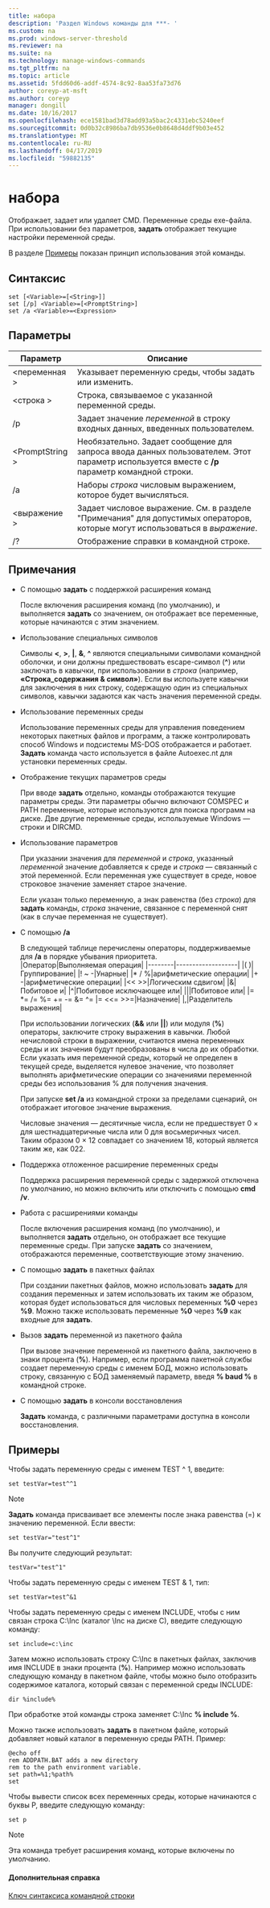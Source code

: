 ```yaml
---
title: набора
description: 'Раздел Windows команды для ***- '
ms.custom: na
ms.prod: windows-server-threshold
ms.reviewer: na
ms.suite: na
ms.technology: manage-windows-commands
ms.tgt_pltfrm: na
ms.topic: article
ms.assetid: 5fdd60d6-addf-4574-8c92-8aa53fa73d76
author: coreyp-at-msft
ms.author: coreyp
manager: dongill
ms.date: 10/16/2017
ms.openlocfilehash: ece1581bad3d78add93a5bac2c4331ebc5240eef
ms.sourcegitcommit: 0d0b32c8986ba7db9536e0b8648d4ddf9b03e452
ms.translationtype: MT
ms.contentlocale: ru-RU
ms.lasthandoff: 04/17/2019
ms.locfileid: "59882135"
---
```

# <a name="set"></a>набора



Отображает, задает или удаляет CMD. Переменные среды exe-файла. При использовании без параметров, **задать** отображает текущие настройки переменной среды.

В разделе [Примеры](#BKMK_examples) показан принцип использования этой команды.

## <a name="syntax"></a>Синтаксис

```
set [<Variable>=[<String>]]
set [/p] <Variable>=[<PromptString>]
set /a <Variable>=<Expression>
```

## <a name="parameters"></a>Параметры

|Параметр|Описание|
|---------|-----------|
|\<переменная >|Указывает переменную среды, чтобы задать или изменить.|
|\<строка >|Строка, связываемое с указанной переменной среды.|
|/p|Задает значение *переменной* в строку входных данных, введенных пользователем.|
|\<PromptString >|Необязательно. Задает сообщение для запроса ввода данных пользователем. Этот параметр используется вместе с **/p** параметр командной строки.|
|/a|Наборы *строка* числовым выражением, которое будет вычисляться.|
|\<выражение >|Задает числовое выражение. См. в разделе "Примечания" для допустимых операторов, которые могут использоваться в *выражение*.|
|/?|Отображение справки в командной строке.|

## <a name="remarks"></a>Примечания

-   С помощью **задать** с поддержкой расширения команд

    После включения расширения команд (по умолчанию), и выполняется **задать** со значением, он отображает все переменные, которые начинаются с этим значением.
-   Использование специальных символов

    Символы **<**, **>**, **|**, **&**, **^** являются специальными символами командной оболочки, и они должны предшествовать escape-символ (**^**) или заключать в кавычки, при использовании в *строка* (например, **«Строка_содержания & символ»**). Если вы используете кавычки для заключения в них строку, содержащую один из специальных символов, кавычки задаются как часть значения переменной среды.
-   Использование переменных среды

    Использование переменных среды для управления поведением некоторых пакетных файлов и программ, а также контролировать способ Windows и подсистемы MS-DOS отображается и работает. **Задать** команда часто используется в файле Autoexec.nt для установки переменных среды.
-   Отображение текущих параметров среды

    При вводе **задать** отдельно, команды отображаются текущие параметры среды. Эти параметры обычно включают COMSPEC и PATH переменные, которые используются для поиска программ на диске. Две другие переменные среды, используемые Windows — строки и DIRCMD.
-   Использование параметров

    При указании значения для *переменной* и *строка*, указанный *переменной* значение добавляется к среде и *строка* — связанный с этой переменной. Если переменная уже существует в среде, новое строковое значение заменяет старое значение.

    Если указан только переменную, а знак равенства (без *строка*) для **задать** команды, *строка* значение, связанное с переменной снят (как в случае переменная не существует).
-   С помощью **/a**

    В следующей таблице перечислены операторы, поддерживаемые для **/a** в порядке убывания приоритета.  
    |Оператор|Выполняемая операция|
    |--------|-------------------|
    |( )|Группирование|
    |! ~ -|Унарные|
    |* / %|арифметические операции|
    |+ -|арифметические операции|
    |<< >>|Логическим сдвигом|
    |&|Побитовое и|
    |^|Побитовое исключающее или|
    |||Побитовое или|
    |= *= /= %= += -= &= ^= |= <<= >>=|Назначение|
    |,|Разделитель выражения|

    При использовании логических (**&&** или **||**) или модуля (**%**) операторы, заключите строку выражения в кавычки. Любой нечисловой строки в выражении, считаются имена переменных среды и их значения будут преобразованы в числа до их обработки. Если указать имя переменной среды, который не определен в текущей среде, выделяется нулевое значение, что позволяет выполнять арифметические операции со значениями переменной среды без использования % для получения значения.

    При запуске **set /a** из командной строки за пределами сценарий, он отображает итоговое значение выражения.

    Числовые значения — десятичные числа, если не предшествует 0 × для шестнадцатеричные числа или 0 для восьмеричных чисел. Таким образом 0 × 12 совпадает со значением 18, который является таким же, как 022.
-   Поддержка отложенное расширение переменных среды

    Поддержка расширения переменной среды с задержкой отключена по умолчанию, но можно включить или отключить с помощью **cmd /v**.
-   Работа с расширениями команды

    После включения расширения команд (по умолчанию), и выполняется **задать** отдельно, он отображает все текущие переменные среды. При запуске **задать** со значением, отображаются переменные, соответствующие этому значению.
-   С помощью **задать** в пакетных файлах

    При создании пакетных файлов, можно использовать **задать** для создания переменных и затем использовать их таким же образом, которая будет использоваться для числовых переменных **%0** через **%9**. Можно также использовать переменные **%0** через **%9** как входные для **задать**.
-   Вызов **задать** переменной из пакетного файла

    При вызове значение переменной из пакетного файла, заключено в знаки процента (**%**). Например, если программа пакетной службы создает переменную среды с именем БОД, можно использовать строку, связанную с БОД заменяемый параметр, введя **% baud %** в командной строке.
-   С помощью **задать** в консоли восстановления

    **Задать** команда, с различными параметрами доступна в консоли восстановления.

## <a name="BKMK_examples"></a>Примеры

Чтобы задать переменную среды с именем TEST ^ 1, введите:
```
set testVar=test^^1
```

> [!NOTE]
> **Задать** команда присваивает все элементы после знака равенства (=) к значению переменной. Если ввести:
```
set testVar="test^1"
```
Вы получите следующий результат:
```
testVar="test^1"
```
Чтобы задать переменную среды с именем TEST & 1, тип:
```
set testVar=test^&1
```
Чтобы задать переменную среды с именем INCLUDE, чтобы с ним связан строка C:\Inc (каталог \Inc на диске C), введите следующую команду:
```
set include=c:\inc
```
Затем можно использовать строку C:\Inc в пакетных файлах, заключив имя INCLUDE в знаки процента (**%**). Например можно использовать следующую команду в пакетном файле, чтобы можно было отобразить содержимое каталога, который связан с переменной среды INCLUDE:
```
dir %include%
```
При обработке этой команды строка заменяет C:\Inc **% include %**.

Можно также использовать **задать** в пакетном файле, который добавляет новый каталог в переменную среды PATH. Пример:
```
@echo off
rem ADDPATH.BAT adds a new directory
rem to the path environment variable.
set path=%1;%path%
set
```
Чтобы вывести список всех переменных среды, которые начинаются с буквы P, введите следующую команду:
```
set p 
```

> [!NOTE]
> Эта команда требует расширения команд, которые включены по умолчанию.

#### <a name="additional-references"></a>Дополнительная справка

[Ключ синтаксиса командной строки](command-line-syntax-key.md)